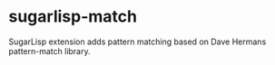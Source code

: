 # sugarlisp-match
SugarLisp extension adds pattern matching based on Dave Hermans pattern-match library.
